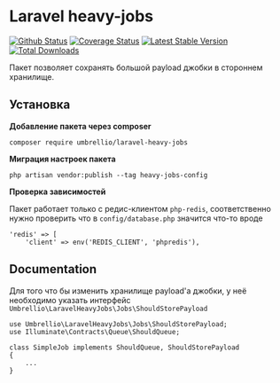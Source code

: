 # Laravel heavy-jobs

[![Github Status](https://github.com/umbrellio/laravel-heavy-jobs/workflows/CI/badge.svg)](https://github.com/umbrellio/laravel-heavy-jobs/actions)
[![Coverage Status](https://coveralls.io/repos/github/umbrellio/laravel-heavy-jobs/badge.svg?branch=master)](https://coveralls.io/github/umbrellio/laravel-heavy-jobs?branch=master)
[![Latest Stable Version](https://poser.pugx.org/umbrellio/laravel-heavy-jobs/v/stable.png)](https://packagist.org/packages/umbrellio/laravel-heavy-jobs)
[![Total Downloads](https://poser.pugx.org/umbrellio/laravel-heavy-jobs/downloads.png)](https://packagist.org/packages/umbrellio/laravel-heavy-jobs)

Пакет позволяет сохранять большой payload джобки в стороннем хранилище.  


## Установка

__Добавление пакета через composer__  

`composer require umbrellio/laravel-heavy-jobs`

__Миграция настроек пакета__

`php artisan vendor:publish --tag heavy-jobs-config`

__Проверка зависимостей__

Пакет работает только с редис-клиентом `php-redis`, соответственно нужно проверить что в `config/database.php` 
значится что-то вроде

```
'redis' => [
    'client' => env('REDIS_CLIENT', 'phpredis'),
```

## Documentation

Для того что бы изменить хранилище payload'a джобки, у неё необходимо указать интерфейс 
`Umbrellio\LaravelHeavyJobs\Jobs\ShouldStorePayload`

```
use Umbrellio\LaravelHeavyJobs\Jobs\ShouldStorePayload;
use Illuminate\Contracts\Queue\ShouldQueue;

class SimpleJob implements ShouldQueue, ShouldStorePayload 
{
    ...
}
``` 
